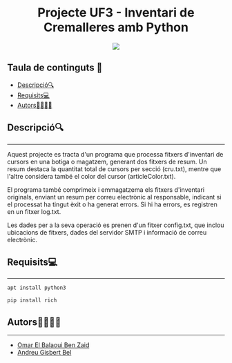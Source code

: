 <h1 align="center"> Projecte UF3 - Inventari de Cremalleres amb Python </h1>

<p align="center">
  <img src="https://github.com/omarelbalaoui/ProjecteUF3-inventari/assets/91249151/97c8f6d7-0fe3-4e4c-bd7e-dfd2b6562b29">
</p>

## Taula de continguts 📑
- [Descripció🔍](#descripció)
- [Requisits💻](#requisits)
- [Autors👨🏿👨🏻](#autors)


## Descripció🔍
---
Aquest projecte es tracta d'un programa que processa fitxers d'inventari de cursors en una botiga o magatzem, generant dos fitxers de resum. Un resum destaca la quantitat total de cursors per secció (cru.txt), mentre que l'altre considera també el color del cursor (articleColor.txt).

El programa també comprimeix i emmagatzema els fitxers d'inventari originals, enviant un resum per correu electrònic al responsable, indicant si el processat ha tingut èxit o ha generat errors. Si hi ha errors, es registren en un fitxer log.txt.

Les dades per a la seva operació es prenen d'un fitxer config.txt, que inclou ubicacions de fitxers, dades del servidor SMTP i informació de correu electrònic.


## Requisits💻
---

```bash
apt install python3
```
```bash
pip install rich
```

## Autors👨🏿👨🏻
---
- [Omar El Balaoui Ben Zaid](https://github.com/omarelbalaoui)
- [Andreu Gisbert Bel](https://github.com/agisbertb/)

